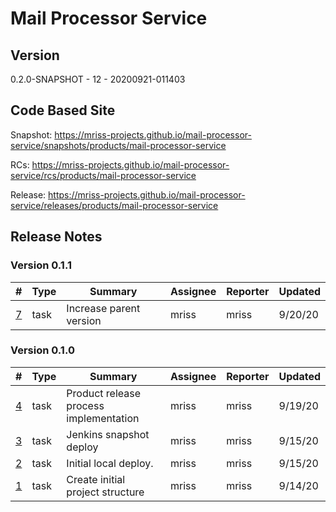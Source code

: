 # Mail Processor Service

## Version

0.2.0-SNAPSHOT - 12 - 20200921-011403

## Code Based Site

Snapshot: https://mriss-projects.github.io/mail-processor-service/snapshots/products/mail-processor-service

RCs: https://mriss-projects.github.io/mail-processor-service/rcs/products/mail-processor-service

Release: https://mriss-projects.github.io/mail-processor-service/releases/products/mail-processor-service

## Release Notes

### Version 0.1.1

| # | Type | Summary | Assignee | Reporter | Updated |
| - | ---- | ------- | -------- | -------- | ------- |
| [7](https://github.com/MRISS-Projects/mail-processor-service/issues/7) | task | Increase parent version | mriss | mriss | 9/20/20 |

### Version 0.1.0

| # | Type | Summary | Assignee | Reporter | Updated |
| - | ---- | ------- | -------- | -------- | ------- |
| [4](https://github.com/MRISS-Projects/mail-processor-service/issues/4) | task | Product release process implementation | mriss | mriss | 9/19/20 |
| [3](https://github.com/MRISS-Projects/mail-processor-service/issues/3) | task | Jenkins snapshot deploy | mriss | mriss | 9/15/20 |
| [2](https://github.com/MRISS-Projects/mail-processor-service/issues/2) | task | Initial local deploy. | mriss | mriss | 9/15/20 |
| [1](https://github.com/MRISS-Projects/mail-processor-service/issues/1) | task | Create initial project structure | mriss | mriss | 9/14/20 |

